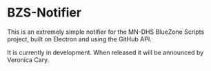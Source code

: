 # BZS-Notifier

This is an extremely simple notifier for the MN-DHS BlueZone Scripts project, built on Electron and using the GitHub API.

It is currently in development. When released it will be announced by Veronica Cary.
